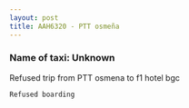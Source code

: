 ```yaml
---
layout: post
title: AAH6320 - PTT osmeña
---
```


### Name of taxi: Unknown

Refused trip from PTT osmena to f1 hotel bgc

```Refused boarding```
